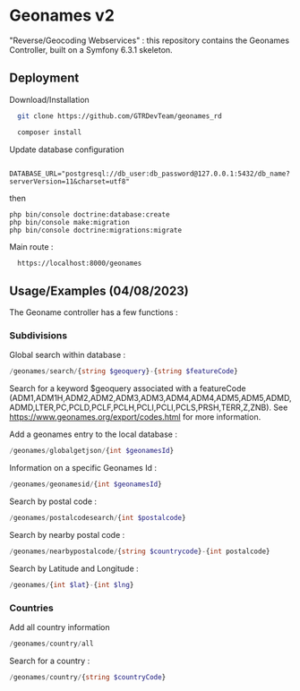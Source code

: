 # Geonames v2

"Reverse/Geocoding Webservices" : this repository contains the Geonames Controller, built on a Symfony 6.3.1 skeleton.

## Deployment

Download/Installation

```bash
  git clone https://github.com/GTRDevTeam/geonames_rd
```
```bash
  composer install
```
Update database configuration 
```doctrine
  DATABASE_URL="postgresql://db_user:db_password@127.0.0.1:5432/db_name?serverVersion=11&charset=utf8"
```
then 
```
php bin/console doctrine:database:create
php bin/console make:migration
php bin/console doctrine:migrations:migrate
```

Main route :

```bash
  https://localhost:8000/geonames
```
## Usage/Examples (04/08/2023)
The Geoname controller has a few functions :

### Subdivisions

Global search within database : 
```php
/geonames/search/{string $geoquery}-{string $featureCode}
```
Search for a keyword $geoquery associated with a featureCode (ADM1,ADM1H,ADM2,ADM2,ADM3,ADM3,ADM4,ADM4,ADM5,ADM5,ADMD,ADMD,LTER,PC,PCLD,PCLF,PCLH,PCLI,PCLI,PCLS,PRSH,TERR,Z,ZNB). See https://www.geonames.org/export/codes.html for more information.

Add a geonames entry to the local database :
```php
/geonames/globalgetjson/{int $geonamesId}
```
Information on a specific Geonames Id :
```php
/geonames/geonamesid/{int $geonamesId}
```
Search by postal code :
```php
/geonames/postalcodesearch/{int $postalcode}
```
Search by nearby postal code :
```php
/geonames/nearbypostalcode/{string $countrycode}-{int postalcode}
```
Search by Latitude and Longitude :
```php
/geonames/{int $lat}-{int $lng}
```
### Countries

Add all country information
```php
/geonames/country/all
```
Search for a country :
```php
/geonames/country/{string $countryCode}
```


